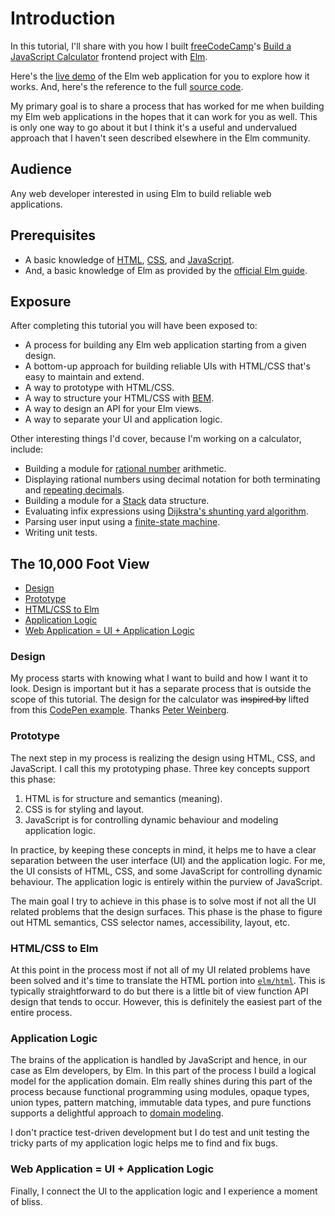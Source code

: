 # Introduction

In this tutorial, I'll share with you how I built [freeCodeCamp](https://www.freecodecamp.com/)'s [Build a JavaScript Calculator](https://www.freecodecamp.org/learn/front-end-development-libraries/front-end-development-libraries-projects/build-a-javascript-calculator) frontend project with [Elm](https://elm-lang.org/).

Here's the [live demo](https://dwayne.github.io/elm-calculator/) of the Elm web application for you to explore how it works. And, here's the reference to the full [source code](https://github.com/dwayne/elm-calculator/tree/1.0.0).

My primary goal is to share a process that has worked for me when building my Elm web applications in the hopes that it can work for you as well. This is only one way to go about it but I think it's a useful and undervalued approach that I haven't seen described elsewhere in the Elm community.

## Audience

Any web developer interested in using Elm to build reliable web applications.

## Prerequisites

- A basic knowledge of [HTML](https://web.dev/learn/html), [CSS](https://web.dev/learn/css), and [JavaScript](https://web.dev/learn/javascript).
- And, a basic knowledge of Elm as provided by the [official Elm guide](https://guide.elm-lang.org/).

## Exposure

After completing this tutorial you will have been exposed to:

- A process for building any Elm web application starting from a given design.
- A bottom-up approach for building reliable UIs with HTML/CSS that's easy to maintain and extend.
- A way to prototype with HTML/CSS.
- A way to structure your HTML/CSS with [BEM](https://getbem.com/).
- A way to design an API for your Elm views.
- A way to separate your UI and application logic.

Other interesting things I'd cover, because I'm working on a calculator, include:

- Building a module for [rational number](https://en.wikipedia.org/wiki/Rational_number) arithmetic.
- Displaying rational numbers using decimal notation for both terminating and [repeating decimals](https://en.wikipedia.org/wiki/Repeating_decimal).
- Building a module for a [Stack](https://en.wikipedia.org/wiki/Stack_(abstract_data_type)) data structure.
- Evaluating infix expressions using [Dijkstra's shunting yard algorithm](https://en.wikipedia.org/wiki/Shunting_yard_algorithm).
- Parsing user input using a [finite-state machine](https://en.wikipedia.org/wiki/Finite-state_machine).
- Writing unit tests.

## The 10,000 Foot View

- [Design](#design)
- [Prototype](#prototype)
- [HTML/CSS to Elm](#htmlcss-to-elm)
- [Application Logic](#application-logic)
- [Web Application = UI + Application Logic](#web-application--ui--application-logic)

### Design

My process starts with knowing what I want to build and how I want it to look. Design is important but it has a separate process that is outside the scope of this tutorial. The design for the calculator was ~~inspired by~~ lifted from this [CodePen example](https://codepen.io/freeCodeCamp/full/wgGVVX). Thanks [Peter Weinberg](https://www.freecodecamp.org/no-stack-dub-sack).

### Prototype

The next step in my process is realizing the design using HTML, CSS, and JavaScript. I call this my prototyping phase. Three key concepts support this phase:

1. HTML is for structure and semantics (meaning).
2. CSS is for styling and layout.
3. JavaScript is for controlling dynamic behaviour and modeling application logic.

In practice, by keeping these concepts in mind, it helps me to have a clear separation between the user interface (UI) and the application logic. For me, the UI consists of HTML, CSS, and some JavaScript for controlling dynamic behaviour. The application logic is entirely within the purview of JavaScript.

The main goal I try to achieve in this phase is to solve most if not all the UI related problems that the design surfaces. This phase is the phase to figure out HTML semantics, CSS selector names, accessibility, layout, etc.

### HTML/CSS to Elm

At this point in the process most if not all of my UI related problems have been solved and it's time to translate the HTML portion into [`elm/html`](https://package.elm-lang.org/packages/elm/html/latest/). This is typically straightforward to do but there is a little bit of view function API design that tends to occur. However, this is definitely the easiest part of the entire process.

### Application Logic

The brains of the application is handled by JavaScript and hence, in our case as Elm developers, by Elm. In this part of the process I build a logical model for the application domain. Elm really shines during this part of the process because functional programming using modules, opaque types, union types, pattern matching, immutable data types, and pure functions supports a delightful approach to [domain modeling](https://thoughtbot.com/blog/data-modeling-resources-in-elm).

I don't practice test-driven development but I do test and unit testing the tricky parts of my application logic helps me to find and fix bugs.

### Web Application = UI + Application Logic

Finally, I connect the UI to the application logic and I experience a moment of bliss.
